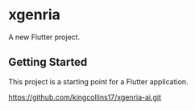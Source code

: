 # xgenria

A new Flutter project.

## Getting Started

This project is a starting point for a Flutter application.

https://github.com/kingcollins17/xgenria-ai.git